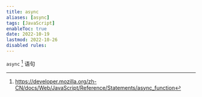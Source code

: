```yaml
---
title: async
aliases: [async]
tags: [JavaScript]
enableToc: true
date: 2022-10-19
lastmod: 2022-10-26
disabled rules: 
---
```


`async` [^1] 语句

[^1]: <https://developer.mozilla.org/zh-CN/docs/Web/JavaScript/Reference/Statements/async_function>
